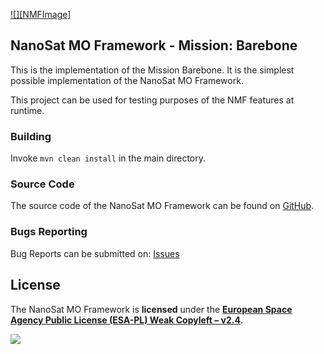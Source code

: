 [![][NMFImage]][NanoSat MO Framework]

## NanoSat MO Framework - Mission: Barebone

This is the implementation of the Mission Barebone. It is the simplest possible implementation of the NanoSat MO Framework.

This project can be used for testing purposes of the NMF features at runtime.

### Building

Invoke `mvn clean install` in the main directory.

### Source Code

The source code of the NanoSat MO Framework can be found on [GitHub].

### Bugs Reporting

Bug Reports can be submitted on: [Issues]


## License

The NanoSat MO Framework is **licensed** under the **[European Space Agency Public License (ESA-PL) Weak Copyleft – v2.4]**.

[![][ESAImage]][website]

[ESAImage]: http://www.esa.int/esalogo/images/logotype/img_colorlogo_darkblue.gif
[European Space Agency Public License (ESA-PL) Weak Copyleft – v2.4]: https://github.com/esa/nanosat-mo-framework/blob/master/LICENCE.md
[GitHub]: https://github.com/esa
[Issues]: https://gitlab.com/esa/NMF/nmf-issues/-/issues
[website]: http://www.esa.int/
[NanoSat MO Framework]: https://nanosat-mo-framework.github.io/
